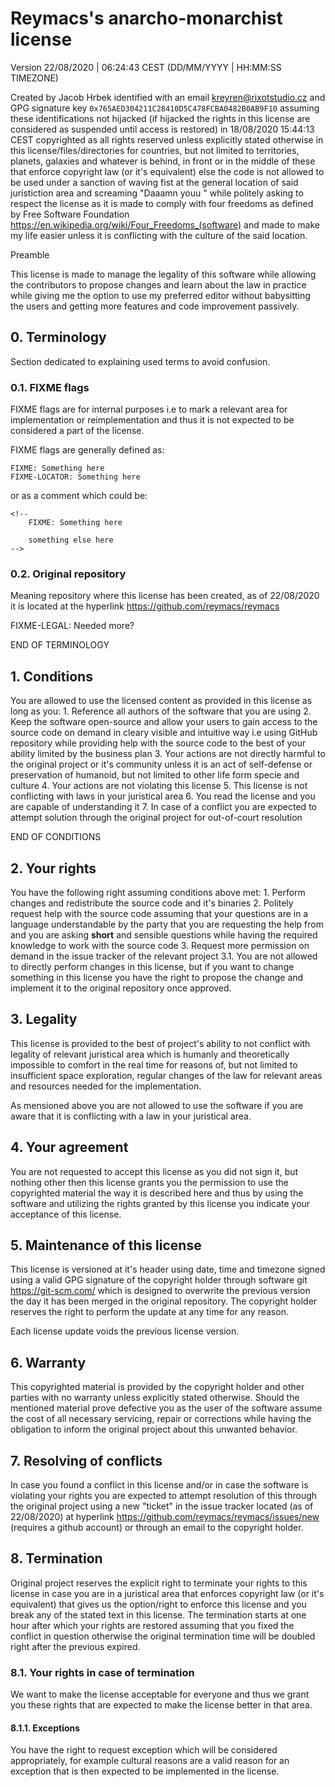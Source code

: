 # Reymacs's anarcho-monarchist license

Version 22/08/2020 | 06:24:43 CEST (DD/MM/YYYY | HH:MM:SS TIMEZONE)

Created by Jacob Hrbek identified with an email <kreyren@rixotstudio.cz> and GPG signature key `0x765AED304211C28410D5C478FCBA0482B0AB9F10` assuming these identifications not hijacked (if hijacked the rights in this license are considered as suspended until access is restored) in 18/08/2020 15:44:13 CEST copyrighted as all rights reserved unless explicitly stated otherwise in this license/files/directories for countries, but not limited to territories, planets, galaxies and whatever is behind, in front or in the middle of these that enforce copyright law (or it's equivalent) else the code is not allowed to be used under a sanction of waving fist at the general location of said juristiction area and screaming "Daaamn youu <Name>" while politely asking to respect the license as it is made to comply with four freedoms as defined by Free Software Foundation <https://en.wikipedia.org/wiki/Four_Freedoms_(software)> and made to make my life easier unless it is conflicting with the culture of the said location.

Preamble

This license is made to manage the legality of this software while allowing the contributors to propose changes and learn about the law in practice while giving me the option to use my preferred editor without babysitting the users and getting more features and code improvement passively.

## 0. Terminology

Section dedicated to explaining used terms to avoid confusion.

### 0.1. FIXME flags

FIXME flags are for internal purposes i.e to mark a relevant area for implementation or reimplementation and thus it is not expected to be considered a part of the license.

FIXME flags are generally defined as:

```
FIXME: Something here
FIXME-LOCATOR: Something here
```

or as a comment which could be:

```
<!--
	FIXME: Something here

	something else here
-->
```

### 0.2. Original repository

Meaning repository where this license has been created, as of 22/08/2020 it is located at the hyperlink https://github.com/reymacs/reymacs

FIXME-LEGAL: Needed more?

END OF TERMINOLOGY

## 1. Conditions

You are allowed to use the licensed content as provided in this license as long as you:
	1. Reference all authors of the software that you are using
	2. Keep the software open-source and allow your users to gain access to the source code on demand in cleary visible and intuitive way i.e using GitHub repository while providing help with the source code to the best of your ability limited by the business plan
	3. Your actions are not directly harmful to the original project or it's community unless it is an act of self-defense or preservation of humanoid, but not limited to other life form specie and culture
	4. Your actions are not violating this license
	5. This license is not conflicting with laws in your juristical area
	6. You read the license and you are capable of understanding it
	7. In case of a conflict you are expected to attempt solution through the original project for out-of-court resolution

END OF CONDITIONS

## 2. Your rights

You have the following right assuming conditions above met:
	1. Perform changes and redistribute the source code and it's binaries
	2. Politely request help with the source code assuming that your questions are in a language understandable by the party that you are requesting the help from and you are asking **short** and sensible questions while having the required knowledge to work with the source code
	3. Request more permission on demand in the issue tracker of the relevant project
	3.1. You are not allowed to directly perform changes in this license, but if you want to change something in this license you have the right to propose the change and implement it to the original repository once approved.

## 3. Legality

This license is provided to the best of project's ability to not conflict with legality of relevant juristical area which is humanly and theoretically impossible to comfort in the real time for reasons of, but not limited to insufficient space exploration, regular changes of the law for relevant areas and resources needed for the implementation.

As mensioned above you are not allowed to use the software if you are aware that it is conflicting with a law in your juristical area.

## 4. Your agreement

You are not requested to accept this license as you did not sign it, but nothing other then this license grants you the permission to use the copyrighted material the way it is described here and thus by using the software and utilizing the rights granted by this license you indicate your acceptance of this license.

## 5. Maintenance of this license

This license is versioned at it's header using date, time and timezone signed using a valid GPG signature of the copyright holder through software git <https://git-scm.com/> which is designed to overwrite the previous version the day it has been merged in the original repository. The copyright holder reserves the right to perform the update at any time for any reason.

Each license update voids the previous license version.

## 6. Warranty

This copyrighted material is provided by the copyright holder and other parties with no warranty unless explicitly stated otherwise. Should the mentioned material prove defective you as the user of the software assume the cost of all necessary servicing, repair or corrections while having the obligation to inform the original project about this unwanted behavior.

## 7. Resolving of conflicts

In case you found a conflict in this license and/or in case the software is violating your rights you are expected to attempt resolution of this through the original project using a new "ticket" in the issue tracker located (as of 22/08/2020) at hyperlink https://github.com/reymacs/reymacs/issues/new (requires a github account) or through an email to the copyright holder.

## 8. Termination

Original project reserves the explicit right to terminate your rights to this license in case you are in a juristical area that enforces copyright law (or it's equivalent) that gives us the option/right to enforce this license and you break any of the stated text in this license. The termination starts at one hour after which your rights are restored assuming that you fixed the conflict in question otherwise the original termination time will be doubled right after the previous expired.

### 8.1. Your rights in case of termination

We want to make the license acceptable for everyone and thus we grant you these rights that are expected to make the license better in that area.

#### 8.1.1. Exceptions

You have the right to request exception which will be considered appropriately, for example cultural reasons are a valid reason for an exception that is then expected to be implemented in the license.
